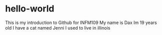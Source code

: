 # hello-world
This is my introduction to Github for INFM109
My name is Dax
Im 19 years old
I have a cat named Jenni
I used to live in illinois
